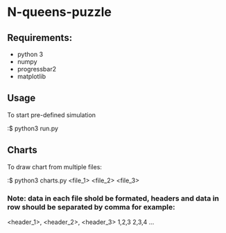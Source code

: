 # N-queens-puzzle

## Requirements:

* python 3
* numpy
* progressbar2
* matplotlib

## Usage

To start pre-defined simulation

:$ python3 run.py

## Charts

To draw chart from multiple files:

:$ python3 charts.py <file_1> <file_2> <file_3>

### Note: data in each file shold be formated, headers and data in row should be separated by comma for example:
<header_1>, <header_2>, <header_3>
1,2,3
2,3,4
...
